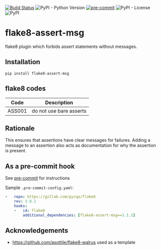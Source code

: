 [![Build Status](https://dev.azure.com/ruairidh/flake8-assert-msg/_apis/build/status/rkm.flake8-assert-msg?repoName=rkm%2Fflake8-assert-msg&branchName=master)](https://dev.azure.com/ruairidh/flake8-assert-msg/_build/latest?definitionId=1&repoName=rkm%2Fflake8-assert-msg&branchName=master)
![PyPI - Python Version](https://img.shields.io/pypi/pyversions/flake8-assert-msg)
[![pre-commit](https://img.shields.io/badge/pre--commit-enabled-brightgreen?logo=pre-commit&logoColor=white)](https://github.com/pre-commit/pre-commit)
![PyPI - License](https://img.shields.io/pypi/l/flake8-assert-msg)
![PyPI](https://img.shields.io/pypi/v/flake8-assert-msg)

# flake8-assert-msg

flake8 plugin which forbids assert statements without messages.

## Installation

`pip install flake8-assert-msg`

## flake8 codes

| Code   | Description             |
|--------|-------------------------|
| ASS001 | do not use bare asserts |

## Rationale

This ensures that assertions have clear messages for failures. Adding a message to an assertion also acts as documentation for why the assertion is present.

## As a pre-commit hook

See [pre-commit](https://github.com/pre-commit/pre-commit) for instructions

Sample `.pre-commit-config.yaml`:

```yaml
-   repo: https://gitlab.com/pycqa/flake8
    rev: 3.8.1
    hooks:
    -   id: flake8
        additional_dependencies: [flake8-assert-msg==1.1.1]
```

## Acknowledgements

-   https://github.com/asottile/flake8-walrus used as a template
